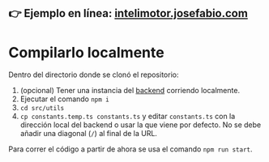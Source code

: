 ## 👉 Ejemplo en línea: [intelimotor.josefabio.com](https://intelimotor.josefabio.com)

# Compilarlo localmente

Dentro del directorio donde se clonó el repositorio:

1. (opcional) Tener una instancia del [backend](https://github.com/J053Fabi0/intelimotor-backend) corriendo
   localmente.
1. Ejecutar el comando `npm i`
1. `cd src/utils`
1. `cp constants.temp.ts constants.ts` y editar `constants.ts` con la dirección local del backend o usar la que
   viene por defecto. No se debe añadir una diagonal (`/`) al final de la URL.

Para correr el código a partir de ahora se usa el comando `npm run start`.
